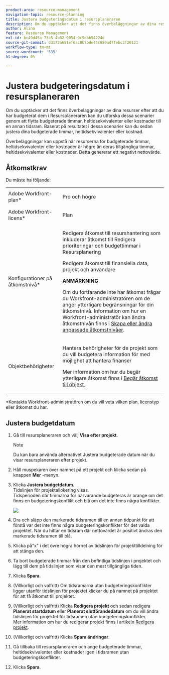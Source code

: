 ```yaml
---
product-area: resource-management
navigation-topic: resource-planning
title: Justera budgeteringsdatum i resursplaneraren
description: Om du upptäcker att det finns överbeläggningar av dina resurser efter att du har budgeterat dem i Resursplaneraren kan du utforska dessa scenarier genom att flytta budgeterade timmar, heltidsekvivalenter eller kostnader till en annan tidsram. Baserat på resultatet i dessa scenarier kan du sedan justera dina budgeterade timmar, heltidsekvivalenter eller kostnad.
author: Alina
feature: Resource Management
exl-id: bc49d45a-73a5-4b02-9054-9c9dbb54224d
source-git-commit: d3172a681ef6ac8b7bde44c680ad7febc3f26121
workflow-type: tm+mt
source-wordcount: '535'
ht-degree: 0%

---
```


# Justera budgeteringsdatum i resursplaneraren

Om du upptäcker att det finns överbeläggningar av dina resurser efter att du har budgeterat dem i Resursplaneraren kan du utforska dessa scenarier genom att flytta budgeterade timmar, heltidsekvivalenter eller kostnader till en annan tidsram. Baserat på resultatet i dessa scenarier kan du sedan justera dina budgeterade timmar, heltidsekvivalenter eller kostnad.

Överbeläggningar kan uppstå när resurserna för budgeterade timmar, heltidsekvivalenter eller kostnader är högre än deras tillgängliga timmar, heltidsekvivalenter eller kostnader. Detta genererar ett negativt nettovärde.

## Åtkomstkrav

Du måste ha följande:

<table style="table-layout:auto"> 
 <col> 
 <col> 
 <tbody> 
  <tr> 
   <td role="rowheader">Adobe Workfront-plan*</td> 
   <td> <p>Pro och högre</p> </td> 
  </tr> 
  <tr> 
   <td role="rowheader">Adobe Workfront-licens*</td> 
   <td> <p>Plan </p> </td> 
  </tr> 
  <tr> 
   <td role="rowheader">Konfigurationer på åtkomstnivå*</td> 
   <td> <p>Redigera åtkomst till resurshantering som inkluderar åtkomst till Redigera prioriteringar och budgettimmar i Resursplanering</p> <p>Redigera åtkomst till finansiella data, projekt och användare</p> <p><b>ANMÄRKNING</b>

Om du fortfarande inte har åtkomst frågar du Workfront-administratören om de anger ytterligare begränsningar för din åtkomstnivå. Information om hur en Workfront-administratör kan ändra åtkomstnivån finns i <a href="../../administration-and-setup/add-users/configure-and-grant-access/create-modify-access-levels.md" class="MCXref xref">Skapa eller ändra anpassade åtkomstnivåer</a>.</p> </td>
</tr> 
  <tr> 
   <td role="rowheader">Objektbehörigheter</td> 
   <td> <p>Hantera behörigheter för de projekt som du vill budgetera information för med möjlighet att hantera finanser</p> <p>Mer information om hur du begär ytterligare åtkomst finns i <a href="../../workfront-basics/grant-and-request-access-to-objects/request-access.md" class="MCXref xref">Begär åtkomst till objekt </a>.</p> </td> 
  </tr> 
 </tbody> 
</table>

&#42;Kontakta Workfront-administratören om du vill veta vilken plan, licenstyp eller åtkomst du har.

## Justera budgetdatum

1. Gå till resursplaneraren och välj **Visa efter projekt**.

   >[!NOTE]
   >
   >Du kan bara använda alternativet Justera budgeterade datum när du visar resursplaneraren efter projekt.

1. Håll muspekaren över namnet på ett projekt och klicka sedan på knappen **Mer** -menyn.
1. Klicka **Justera budgetdatum**.\
   Tidslinjen för projektallokering visas.\
   Tidsperioden där timmarna för närvarande budgeteras är orange om det finns en budgeteringskonflikt och blå om det inte finns några konflikter.

   ![](assets/rp-adjust-budgeting-dates-with-no-done-button-350x63.png)

1. Dra och släpp den markerade tidsramen till en annan tidpunkt för att förstå var det inte finns några budgeteringskonflikter för det valda projektet. När du hittar en tidsram där nettovärdet är positivt ändras den markerade tidsramen till blå.
1. Klicka på&quot;x&quot; i det övre högra hörnet av tidslinjen för projekttilldelning för att stänga den.
1. Ta bort budgeterade timmar från den befintliga tidslinjen i projektet och lägg till dem på tidslinjen som visar den mest tillgängliga tiden.
1. Klicka **Spara**.
1. (Villkorligt och valfritt) Om tidsramarna utan budgeteringskonflikter ligger utanför tidslinjen för projektet klickar du på namnet på projektet för att få åtkomst till projektet.
1. (Villkorligt och valfritt) Klicka **Redigera projekt** och sedan redigera **Planerat startdatum** eller **Planerat slutförandedatum** om du vill ändra tidslinjen för projektet för tidsramen utan budgeteringskonflikter.\
   Mer information om hur du redigerar projekt finns i artikeln [Redigera projekt](../../manage-work/projects/manage-projects/edit-projects.md).

1. (Villkorligt och valfritt) Klicka **Spara ändringar**.
1. Gå tillbaka till resursplaneraren och ange budgeterade timmar, heltidsekvivalenter eller kostnader igen i tidsramen utan budgeteringskonflikter.
1. Klicka **Spara**.
